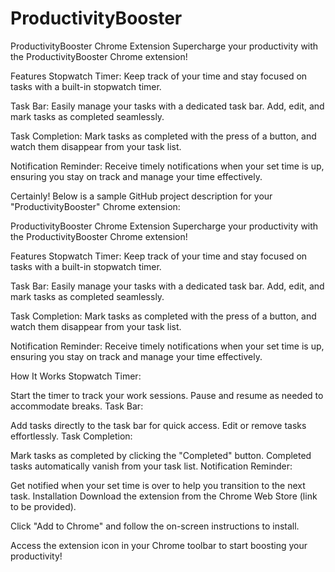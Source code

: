 # ProductivityBooster

ProductivityBooster Chrome Extension
Supercharge your productivity with the ProductivityBooster Chrome extension!

Features
Stopwatch Timer: Keep track of your time and stay focused on tasks with a built-in stopwatch timer.

Task Bar: Easily manage your tasks with a dedicated task bar. Add, edit, and mark tasks as completed seamlessly.

Task Completion: Mark tasks as completed with the press of a button, and watch them disappear from your task list.

Notification Reminder: Receive timely notifications when your set time is up, ensuring you stay on track and manage your time effectively.


Certainly! Below is a sample GitHub project description for your "ProductivityBooster" Chrome extension:

ProductivityBooster Chrome Extension
Supercharge your productivity with the ProductivityBooster Chrome extension!

Features
Stopwatch Timer: Keep track of your time and stay focused on tasks with a built-in stopwatch timer.

Task Bar: Easily manage your tasks with a dedicated task bar. Add, edit, and mark tasks as completed seamlessly.

Task Completion: Mark tasks as completed with the press of a button, and watch them disappear from your task list.

Notification Reminder: Receive timely notifications when your set time is up, ensuring you stay on track and manage your time effectively.

How It Works
Stopwatch Timer:

Start the timer to track your work sessions.
Pause and resume as needed to accommodate breaks.
Task Bar:

Add tasks directly to the task bar for quick access.
Edit or remove tasks effortlessly.
Task Completion:

Mark tasks as completed by clicking the "Completed" button.
Completed tasks automatically vanish from your task list.
Notification Reminder:

Get notified when your set time is over to help you transition to the next task.
Installation
Download the extension from the Chrome Web Store (link to be provided).

Click "Add to Chrome" and follow the on-screen instructions to install.

Access the extension icon in your Chrome toolbar to start boosting your productivity!
